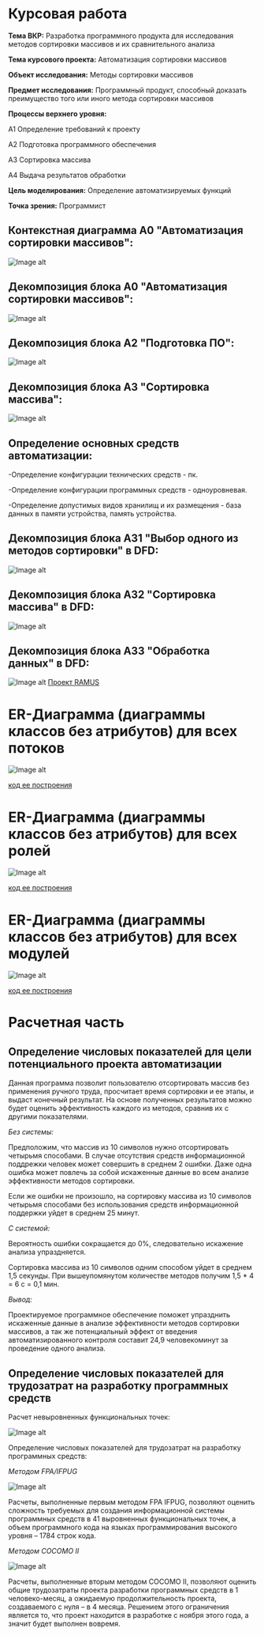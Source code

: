 # Курсовая работа
__Тема ВКР:__ Разработка программного продукта для исследования методов сортировки массивов и их сравнительного анализа

__Тема курсового проекта:__ Автоматизация сортировки массивов

__Объект исследования:__ Методы сортировки массивов

__Предмет исследования:__ Программный продукт, способный доказать преимущество того или иного метода сортировки массивов

__Процессы верхнего уровня:__

А1 Определение требований к проекту

А2 Подготовка программного обеспечения

А3 Сортировка массива

А4 Выдача результатов обработки

__Цель моделирования:__ Определение автоматизируемых функций

__Точка зрения:__ Программист

## Контекстная диаграмма А0 "Автоматизация сортировки массивов":
![Image alt](https://github.com/Hoshi089/Rudov.Ilya.github.io/blob/master/A0.png)

## Декомпозиция блока А0 "Автоматизация сортировки массивов":
![Image alt](https://github.com/Hoshi089/Rudov.Ilya.github.io/blob/master/A0idef0.png)

## Декомпозиция блока А2 "Подготовка ПО":
![Image alt](https://github.com/Hoshi089/Rudov.Ilya.github.io/blob/master/A2idef0.png)

## Декомпозиция блока А3 "Сортировка массива":
![Image alt](https://github.com/Hoshi089/Rudov.Ilya.github.io/blob/master/A3idef0.png)

## Определение основных средств автоматизации:

-Определение конфигурации технических средств - пк.

-Определение конфигурации программных средств - одноуровневая.

-Определение допустимых видов хранилищ и их размещения - база данных в памяти устройства, память устройства.

## Декомпозиция блока А31 "Выбор одного из методов сортировки" в DFD:
![Image alt](https://github.com/Hoshi089/Rudov.Ilya.github.io/blob/master/A31dfd.png)

## Декомпозиция блока А32 "Сортировка массива" в DFD:
![Image alt](https://github.com/Hoshi089/Rudov.Ilya.github.io/blob/master/A32dfd.png)

## Декомпозиция блока А33 "Обработка данных" в DFD:
![Image alt](https://github.com/Hoshi089/Rudov.Ilya.github.io/blob/master/A33dfd.png)
[Проект RAMUS](https://github.com/Hoshi089/Rudov.Ilya.github.io/blob/master/%D0%A0%D1%83%D0%B4%D0%BE%D0%B2.rsf)

# ER-Диаграмма (диаграммы классов без атрибутов) для всех потоков
![Image alt](https://github.com/Hoshi089/Rudov.Ilya.github.io/blob/master/uml4.png)

[код ее построения](https://github.com/Hoshi089/Rudov.Ilya.github.io/blob/master/uml2.txt)

# ER-Диаграмма (диаграммы классов без атрибутов) для всех ролей
![Image alt](https://github.com/Hoshi089/Rudov.Ilya.github.io/blob/master/uml3.png)

[код ее построения](https://github.com/Hoshi089/Rudov.Ilya.github.io/blob/master/uml3.txt)

# ER-Диаграмма (диаграммы классов без атрибутов) для всех модулей
![Image alt](https://github.com/Hoshi089/Rudov.Ilya.github.io/blob/master/uml1.png)

[код ее построения](https://github.com/Hoshi089/Rudov.Ilya.github.io/blob/master/uml1.txt)

# Расчетная часть

## Определение числовых показателей для цели потенциального проекта автоматизации

Данная программа позволит пользователю отсортировать массив без применения ручного труда, просчитает время сортировки и ее этапы, и выдаст конечный результат. На основе полученных результатов можно будет оценить эффективность каждого из методов, сравнив их с другими показателями. 

_Без системы:_ 

Предположим, что массив из 10 символов нужно отсортировать четырьмя способами. В случае отсутствия средств информационной поддрежки человек может совершить в среднем 2 ошибки. Даже одна ошибка может повлечь за собой искаженные данные во всем анализе эффективности методов сортировки.

Если же ошибки не произошло, на сортировку массива из 10 символов четырьмя способами без использования средств информационной поддержки уйдет в среднем 25 минут.

_С системой:_ 

Вероятность ошибки сокращается до 0%, следовательно искажение анализа упраздняется.

Сортировка массива из 10 символов одним способом уйдет в среднем 1,5 секунды. При вышеупомянутом количестве методов получим 1,5 * 4 = 6 с = 0,1 мин.

_Вывод:_

Проектируемое программное обеспечение поможет упразднить искаженные данные в анализе эффективности методов сортировки массивов, а так же потенциальный эффект от введения автоматизированного контроля составит 24,9 человекоминут за проведение одного анализа. 

## Определение числовых показателей для трудозатрат на разработку программных средств

Расчет невыровненных функциональных точек:

![Image alt](https://github.com/Hoshi089/Rudov.Ilya.github.io/blob/master/u1.PNG)

Определение числовых показателей для трудозатрат на разработку программных средств:

_Методом FPA/IFPUG_

![Image alt](https://github.com/Hoshi089/Rudov.Ilya.github.io/blob/master/u2.PNG)

Расчеты, выполненные первым методом FPA IFPUG, позволяют оценить сложность требуемых для создания информационной системы программных средств в 41 выровненных функциональных точек, а объем программного кода на языках программирования высокого уровня – 1784 строк кода.

_Методом COCOMO II_

![Image alt](https://github.com/Hoshi089/Rudov.Ilya.github.io/blob/master/u3.PNG)

Расчеты, выполненные вторым методом COCOMO II, позволяют оценить общие трудозатраты проекта разработки программных средств в 1 человеко-месяц, а ожидаемую продолжительность проекта, создаваемого с нуля – в 4 месяца. Решением этого ограничения является то, что проект находится в разработке с ноября этого года, а значит будет выполнен вовремя.
